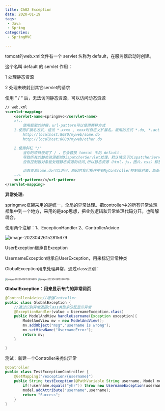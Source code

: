 ```yaml
---
title: Ch02 Exception
date: 2020-01-19
tags:
 - Java
 - Spring
categories:
 - SpringMVC

---
```


tomcat的web.xml文件有一个 servlet 名称为 default，在服务器启动时创建。

这个名叫 default 的 servlet 作用：

1 处理静态资源

2 处理未映射到其它servlet的请求

使用 ” / “ 后，无法访问静态资源，可以访问动态资源

```xml
// web.xml
<servlet-mapping>
    <servlet-name>springmvc</servlet-name>
    <!--
   		使用框架的时候，url-pattern可以使用两种方式
    1.使用扩展名方式，语法 *.xxxx , xxxx时自定义扩展名。常用的方式 *.do, *.action, *.mvc等等
        http://localhost:8080/myweb/some.do
        http://localhost:8080?myweb/other.do

    2.使用斜杠 "/"
        当你的项目使用了 / ，它会替换 tomcat 中的 default.
        导致所有的静态资源都给DispatcherServlet处理，默认情况下DispatcherServlet没有处理静态资源的能力,
        没有控制器对象能处理静态资源的访问,所以静态资源（html，js，图片，css）都是404

        动态资源some.do可以访问，原因时我们程序中有MyController控制器对象，能处理some.do请求
    -->
    <url-pattern>/</url-pattern>
</servlet-mapping>

```





**异常处理:**

springmvc框架采用的是统一，全局的异常处理。把controller中的所有异常处理都集中到一个地方，采用的是aop思想，把业务逻辑和异常处理代码分开。也叫解耦合。

使用两个注解：1、ExceptionHandler 2、ControllerAdvice

![image-20230426152815679](https://markdown-1301334775.cos.eu-frankfurt.myqcloud.com/image-20230426152815679.png)



UserException继承自Exception

UsernameException继承自UserException，用来标记异常种类

GlobalException用来处理异常，通过class识别：

<img src="https://markdown-1301334775.cos.eu-frankfurt.myqcloud.com/image-20230426152839679.png" alt="image-20230426152839679" style="zoom:50%;" />

<img src="https://markdown-1301334775.cos.eu-frankfurt.myqcloud.com/image-20230426152848786.png" alt="image-20230426152848786" style="zoom:50%;" />

**GlobalException：用来显示专门的异常网页**

```java
@ControllerAdvice//增强Controller
public class GlobalException {
    //通过识别异常返回class类型来分配显示异常
    @ExceptionHandler(value = UsernameException.class)
    public ModelAndView handleUsername(Exception exception){
        ModelAndView mv = new ModelAndView();
        mv.addObject("msg","username is wrong");
        mv.setViewName("UsernameError");
        return mv;
    }

}
```

测试：新建一个Controller来抛出异常

```java
@Controller
public class TestExceptionController {
    @GetMapping("/exception/{username}")
    public String testException(@PathVariable String username, Model model) throws UsernameException {
        if(!username.equals("yhr")) throw new UsernameException(username + " does not exist");
        model.addAttribute("username",username);
        return "Success";
    }
}
```

